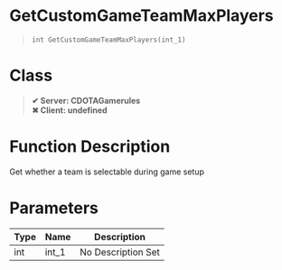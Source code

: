 # GetCustomGameTeamMaxPlayers
> `int GetCustomGameTeamMaxPlayers(int_1)`
# Class
> __✔ Server: CDOTAGamerules__  
> __✖ Client: undefined__  
# Function Description
Get whether a team is selectable during game setup
# Parameters
Type|Name|Description
--|--|--
int|int_1|No Description Set
